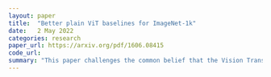 ```yaml
---
layout: paper
title:  "Better plain ViT baselines for ImageNet-1k"
date:   2 May 2022
categories: research
paper_url: https://arxiv.org/pdf/1606.08415
code_url: 
summary: "This paper challenges the common belief that the Vision Transformer (ViT) model requires sophisticated regularization techniques to excel on ImageNet-1k scale data. The authors present minor modifications to the original ViT vanilla training setting that significantly improve the performance of plain ViT models. They find that standard data augmentation is sufficient, with 90 epochs of training surpassing 76% top-1 accuracy in under seven hours on a TPUv3-8, similar to the classic ResNet50 baseline, and 300 epochs of training reaching 80% in less than one day."
---
```


